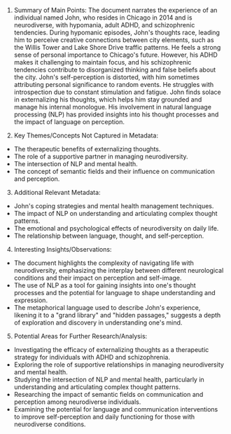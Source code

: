 
 1. Summary of Main Points:
The document narrates the experience of an individual named John, who resides in Chicago in 2014 and is neurodiverse, with hypomania, adult ADHD, and schizophrenic tendencies. During hypomanic episodes, John's thoughts race, leading him to perceive creative connections between city elements, such as the Willis Tower and Lake Shore Drive traffic patterns. He feels a strong sense of personal importance to Chicago's future. However, his ADHD makes it challenging to maintain focus, and his schizophrenic tendencies contribute to disorganized thinking and false beliefs about the city. John's self-perception is distorted, with him sometimes attributing personal significance to random events. He struggles with introspection due to constant stimulation and fatigue. John finds solace in externalizing his thoughts, which helps him stay grounded and manage his internal monologue. His involvement in natural language processing (NLP) has provided insights into his thought processes and the impact of language on perception.

2. Key Themes/Concepts Not Captured in Metadata:
- The therapeutic benefits of externalizing thoughts.
- The role of a supportive partner in managing neurodiversity.
- The intersection of NLP and mental health.
- The concept of semantic fields and their influence on communication and perception.

3. Additional Relevant Metadata:
- John's coping strategies and mental health management techniques.
- The impact of NLP on understanding and articulating complex thought patterns.
- The emotional and psychological effects of neurodiversity on daily life.
- The relationship between language, thought, and self-perception.

4. Interesting Insights/Observations:
- The document highlights the complexity of navigating life with neurodiversity, emphasizing the interplay between different neurological conditions and their impact on perception and self-image.
- The use of NLP as a tool for gaining insights into one's thought processes and the potential for language to shape understanding and expression.
- The metaphorical language used to describe John's experience, likening it to a "grand library" and "hidden passages," suggests a depth of exploration and discovery in understanding one's mind.

5. Potential Areas for Further Research/Analysis:
- Investigating the efficacy of externalizing thoughts as a therapeutic strategy for individuals with ADHD and schizophrenia.
- Exploring the role of supportive relationships in managing neurodiversity and mental health.
- Studying the intersection of NLP and mental health, particularly in understanding and articulating complex thought patterns.
- Researching the impact of semantic fields on communication and perception among neurodiverse individuals.
- Examining the potential for language and communication interventions to improve self-perception and daily functioning for those with neurodiverse conditions.
